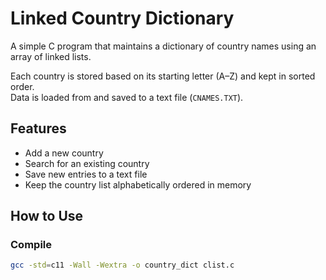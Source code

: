 # Linked Country Dictionary

A simple C program that maintains a dictionary of country names using an array of linked lists.

Each country is stored based on its starting letter (A–Z) and kept in sorted order.  
Data is loaded from and saved to a text file (`CNAMES.TXT`).

## Features

- Add a new country
- Search for an existing country
- Save new entries to a text file
- Keep the country list alphabetically ordered in memory

## How to Use

### Compile
```bash
gcc -std=c11 -Wall -Wextra -o country_dict clist.c
